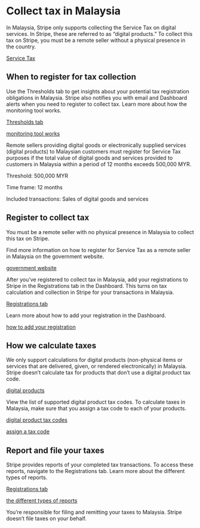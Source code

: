 # Collect tax in Malaysia

In Malaysia, Stripe only supports collecting the Service Tax on digital services. In Stripe, these are referred to as “digital products.” To collect this tax on Stripe, you must be a remote seller without a physical presence in the country.

[Service Tax](https://mystods.customs.gov.my/)

## When to register for tax collection

Use the Thresholds tab to get insights about your potential tax registration obligations in Malaysia. Stripe also notifies you with email and Dashboard alerts when you need to register to collect tax. Learn more about how the monitoring tool works.

[Thresholds tab](https://dashboard.stripe.com/tax/thresholds)

[monitoring tool works](/tax/monitoring)

Remote sellers providing digital goods or electronically supplied services (digital products) to Malaysian customers must register for Service Tax purposes if the total value of digital goods and services provided to customers in Malaysia within a period of 12 months exceeds 500,000 MYR.

Threshold: 500,000 MYR

Time frame: 12 months

Included transactions: Sales of digital goods and services

## Register to collect tax

You must be a remote seller with no physical presence in Malaysia to collect this tax on Stripe.

Find more information on how to register for Service Tax as a remote seller in Malaysia on the government website.

[government website](https://mystods.customs.gov.my/)

After you’ve registered to collect tax in Malaysia, add your registrations to Stripe in the Registrations tab in the Dashboard. This turns on tax calculation and collection in Stripe for your transactions in Malaysia.

[Registrations tab](https://dashboard.stripe.com/tax/registrations?location=my)

Learn more about how to add your registration in the Dashboard.

[how to add your registration](/tax/registering#track-your-registrations-in-the-tax-dashboard)

## How we calculate taxes

We only support calculations for digital products (non-physical items or services that are delivered, given, or rendered electronically) in Malaysia. Stripe doesn’t calculate tax for products that don’t use a digital product tax code.

[digital products](/tax/tax-codes?type=digital)

View the list of supported digital product tax codes. To calculate taxes in Malaysia, make sure that you assign a tax code to each of your products.

[digital product tax codes](/tax/tax-codes?type=digital)

[assign a tax code](/tax/products-prices-tax-codes-tax-behavior#tax-code-on-product)

## Report and file your taxes

Stripe provides reports of your completed tax transactions. To access these reports, navigate to the Registrations tab. Learn more about the different types of reports.

[Registrations tab](https://dashboard.stripe.com/tax/registrations)

[the different types of reports](/tax/reports)

You’re responsible for filing and remitting your taxes to Malaysia. Stripe doesn’t file taxes on your behalf.
